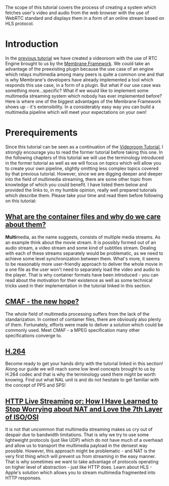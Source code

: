 The scope of this tutorial covers the process of creating a system which fetches user's video and audio from the web browser with the use of WebRTC standard and displays them in a form of an online stream based on HLS protocol.

# Introduction
In the [previous tutorial]() we have created a videoroom with the use of RTC Engine brought to us by the [Membrane Framework]().
We could take an advantage of the preexisting plugin because the use case of an engine which relays multimedia among many peers is quite a common one and that is why Membrane's developers have already implemented a tool which responds this use case, in a form of a plugin. 
But what if our use case was something more...specific? What if we would like to implement some multimedia streaming system which nobody has ever implemented before?
Here is where one of the biggest advantages of the Membrane Framework shows up - it's extensibility.
In a considerably easy way you can build a multimedia pipeline which will meet your expectations on your own!
# Prerequirements
Since this tutorial can be seen as a continuation of the [Videoroom Tutorial](), I strongly encourage you to read the former tutorial before taking this one. In the following chapters of this tutorial we will use the terminology introduced in the former tutorial as well as we will focus on topics which will allow you to create your own pipeline, slightly omitting less complex topics covered by that previous tutorial.
However, since we are digging deeper and deeper into the field of multimedia streaming, there are some other topic from knowledge of which you could benefit. I have listed them below and provided the links to, in my humble opinion, really well prepared tutorials which describe them. Please take your time and read them before following on this tutorial:

## [What are the container files and why do we care about them?](https://bitmovin.com/container-formats-fun-1/)
**Multi**media, as the name suggests, consists of multiple media streams. As an example think about the movie stream. It is possibly formed out of an audio stream, a video stream and some kind of subtitles stream. Dealing with each of these streams separately would be problematic, as we need to achieve some level synchronization between them. What's more, it seems to be reasonably more user-friendly approach to deliver the whole movie in a one file as the user won't need to separately load the video and audio to the player. That is why container formats have been introduced - you can read about the motivation for their existence as well as some technical tricks used in their implementation in the tutorial linked in this section.
## [CMAF - the new hope?](https://www.wowza.com/blog/what-is-cmaf)
The whole field of multimedia processing suffers from the lack of the standarization. In context of container files, there are obviously also plenty of them. Fortunately, efforts were made to deliver a solution which could be commonly used. Meet CMAF - a MPEG specification many other specifications converge to.
## [H.264](https://doc-kurento.readthedocs.io/en/latest/knowledge/h264.html)
Become ready to get your hands dirty with the tutorial linked in this section! Along our guide we will reach some low level concepts brought to us by H.264 codec and that is why the terminology used there might be worth knowing. Find out what NAL unit is and do not hesitate to get familiar with the concept of PPS and SPS!
## [HTTP Live Streaming or: How I Have Learned to Stop Worrying about NAT and Love the 7th Layer of ISO/OSI](https://www.dacast.com/blog/hls-streaming-protocol/)
It is not that uncommon that multimedia streaming makes us cry out of despair due to bandwidth limitations.
That is why we try to use some lightweight protocols (just like UDP) which do not have much of a overhead and allow us to transport the multimedia payload in the densest way possible. However, this approach might be problematic - and NAT is the very first thing which will prevent us from streaming in the easy manner. That is why sometimes we want to take advantage of protocols operating on higher level of abstraction - just like HTTP does. Learn about HLS - Apple's solution which allows you to stream multimedia fragmented into HTTP responses. 